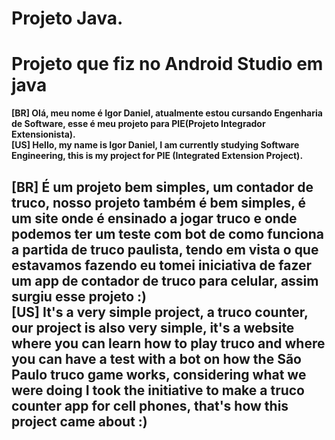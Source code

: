 # Projeto Java.
<h1>Projeto que fiz no Android Studio em java</h1>

<p><strong>
 [BR] Olá, meu nome é Igor Daniel, atualmente estou cursando Engenharia de Software, esse é meu projeto para PIE(Projeto Integrador Extensionista).<br>
 [US] Hello, my name is Igor Daniel, I am currently studying Software Engineering, this is my project for PIE (Integrated Extension Project).
</strong></p>
<h2>
 [BR] É um projeto bem simples, um contador de truco, nosso projeto também é bem simples, é um site onde é ensinado a jogar truco e onde podemos ter um teste com bot de como funciona a partida de truco paulista, tendo em vista o que estavamos fazendo eu tomei iniciativa de fazer um app de contador de truco para celular, assim surgiu esse projeto :)<br>
 [US] It's a very simple project, a truco counter, our project is also very simple, it's a website where you can learn how to play truco and where you can have a test with a bot on how the São Paulo truco game works, considering what we were doing I took the initiative to make a truco counter app for cell phones, that's how this project came about :)
  
</h2>
